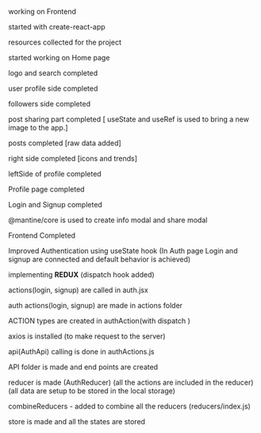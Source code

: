 working on Frontend

started with create-react-app

resources collected for the project

started working on Home page

logo and search completed

user profile side completed

followers side completed

post sharing part completed
[ useState and useRef is used to bring a new image to the app.]

posts completed
[raw data added]

right side completed
[icons and trends]

leftSide of profile completed

Profile page completed

Login and Signup completed

@mantine/core is used to create info modal and share modal

Frontend Completed

Improved Authentication using useState hook
(In Auth page Login and signup are connected and default behavior is achieved)



implementing __REDUX__
(dispatch hook added)

actions(login, signup) are called in auth.jsx

auth actions(login, signup) are made in actions folder

ACTION types are created in authAction(with dispatch )

axios is installed 
(to make request to the server)

api(AuthApi) calling is done in authActions.js

API folder is made and end points are created

reducer is made (AuthReducer)
(all the actions are included in the reducer)
(all data are setup to be stored in the local storage)

combineReducers - added to combine all the reducers
(reducers/index.js)

store is made and all the states are stored



 